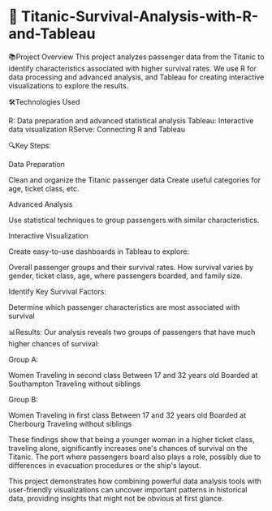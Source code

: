 # 🚢 Titanic-Survival-Analysis-with-R-and-Tableau

📚Project Overview
This project analyzes passenger data from the Titanic to identify characteristics associated with higher survival rates. We use R for data processing and advanced analysis, and Tableau for creating interactive visualizations to explore the results.

🛠️Technologies Used

R: Data preparation and advanced statistical analysis
Tableau: Interactive data visualization
RServe: Connecting R and Tableau

🔍Key Steps:

Data Preparation

Clean and organize the Titanic passenger data
Create useful categories for age, ticket class, etc.


Advanced Analysis

Use statistical techniques to group passengers with similar characteristics.


Interactive Visualization

Create easy-to-use dashboards in Tableau to explore:

Overall passenger groups and their survival rates.
How survival varies by gender, ticket class, age, where passengers boarded, and family size.


Identify Key Survival Factors:

Determine which passenger characteristics are most associated with survival



📊Results:
Our analysis reveals two groups of passengers that have much higher chances of survival:

Group A:

Women
Traveling in second class
Between 17 and 32 years old
Boarded at Southampton
Traveling without siblings


Group B:

Women
Traveling in first class
Between 17 and 32 years old
Boarded at Cherbourg
Traveling without siblings


These findings show that being a younger woman in a higher ticket class, traveling alone, significantly increases one's chances of survival on the Titanic. The port where passengers board also plays a role, possibly due to differences in evacuation procedures or the ship's layout.

This project demonstrates how combining powerful data analysis tools with user-friendly visualizations can uncover important patterns in historical data, providing insights that might not be obvious at first glance.



